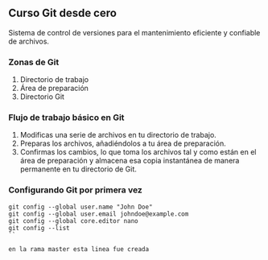 ## Curso Git desde cero
Sistema de control de versiones para el mantenimiento eficiente y confiable de archivos.

### Zonas de Git
1. Directorio de trabajo
2. Área de preparación
3. Directorio Git

### Flujo de trabajo básico en Git
1. Modificas una serie de archivos en tu directorio de trabajo.
2. Preparas los archivos, añadiéndolos a tu área de preparación.
3. Confirmas los cambios, lo que toma los archivos tal y como están en el área de preparación y almacena esa copia instantánea de manera permanente en tu directorio de Git.

### Configurando Git por primera vez
```
git config --global user.name "John Doe"
git config --global user.email johndoe@example.com
git config --global core.editor nano
git config --list
``

en la rama master esta linea fue creada
